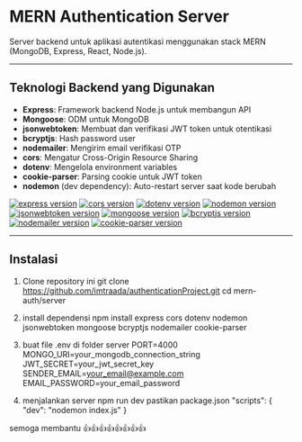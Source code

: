 # MERN Authentication Server

Server backend untuk aplikasi autentikasi menggunakan stack MERN (MongoDB, Express, React, Node.js).

---

## Teknologi Backend yang Digunakan

- **Express**: Framework backend Node.js untuk membangun API
- **Mongoose**: ODM untuk MongoDB
- **jsonwebtoken**: Membuat dan verifikasi JWT token untuk otentikasi
- **bcryptjs**: Hash password user
- **nodemailer**: Mengirim email verifikasi OTP
- **cors**: Mengatur Cross-Origin Resource Sharing
- **dotenv**: Mengelola environment variables
- **cookie-parser**: Parsing cookie untuk JWT token
- **nodemon** (dev dependency): Auto-restart server saat kode berubah

[![express version](https://img.shields.io/npm/v/express.svg?label=express)](https://www.npmjs.com/package/express)
[![cors version](https://img.shields.io/npm/v/cors.svg?label=cors)](https://www.npmjs.com/package/cors)
[![dotenv version](https://img.shields.io/npm/v/dotenv.svg?label=dotenv)](https://www.npmjs.com/package/dotenv)
[![nodemon version](https://img.shields.io/npm/v/nodemon.svg?label=nodemon)](https://www.npmjs.com/package/nodemon)
[![jsonwebtoken version](https://img.shields.io/npm/v/jsonwebtoken.svg?label=jsonwebtoken)](https://www.npmjs.com/package/jsonwebtoken)
[![mongoose version](https://img.shields.io/npm/v/mongoose.svg?label=mongoose)](https://www.npmjs.com/package/mongoose)
[![bcryptjs version](https://img.shields.io/npm/v/bcryptjs.svg?label=bcrypts)](https://www.npmjs.com/package/bcryptjs)
[![nodemailer version](https://img.shields.io/npm/v/nodemailer.svg?label=nodemailer)](https://www.npmjs.com/package/nodemailer)
[![cookie-parser version](https://img.shields.io/npm/v/cookie-parser.svg?label=cookie-parser)](https://www.npmjs.com/package/cookie-parser)


---

## Instalasi

1. Clone repository ini
   git clone https://github.com/imtraada/authenticationProject.git
   cd mern-auth/server
   
2. install dependensi
npm install express cors dotenv nodemon jsonwebtoken mongoose bcryptjs nodemailer cookie-parser

3. buat file .env di folder server
PORT=4000
MONGO_URI=your_mongodb_connection_string
JWT_SECRET=your_jwt_secret_key
SENDER_EMAIL=your_email@example.com
EMAIL_PASSWORD=your_email_password

4. menjalankan server
npm run dev
pastikan package.json
"scripts": {
  "dev": "nodemon index.js"
}


semoga membantu 👍👍👍👍👍👍👍👍

